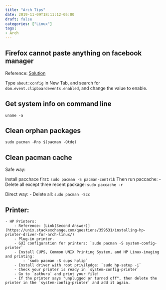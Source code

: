 ```yaml
---
title: "Arch Tips"
date: 2019-11-09T18:11:12-05:00
draft: false
categories: ["Linux"]
tags:
- Arch
---
```


## Firefox cannot paste anything on facebook manager

Reference: [Solution](https://webapps.stackexchange.com/questions/73068/why-cant-i-paste-into-comments-in-facebook-in-firefox#75989)

Type `about:config` in New Tab, and search for `dom.event.clipboardevents.enabled`, and change the value to enable.

## Get system info on command line

`uname -a`

## Clean orphan packages

`sudo pacman -Rns $(pacman -Qtdq)`


## Clean pacman cache

Safe way:

Install pacchace first: `sudo pacman -S pacman-contrib`
Then run paccache:
		- Delete all except three recent package: `sudo paccache -r`

Direct way:
		- Delete all: `sudo pacman -Scc`
## Printer:
	- HP Printers:
		- Reference: [Link(Second Answer)](https://unix.stackexchange.com/questions/359531/installing-hp-printer-driver-for-arch-linux/)
		- Plug-in printer.
		- GUI configuration for printers: `sudo pacman -S system-config-printer`
		- Install CUPS, Common UNIX Printing System, and HP Linux-imaging and printing:
			- `sudo pacman -S cups hplip`
		- Install driver with root priviledge: `sudo hp-setup -i`
		- Check your printer is ready in `system-config-printer`
		- Go to `zathura` and print your file!
		- If the printer says "unplugged or turned off", then delete the printer in the `system-config-printer` and add it again.

